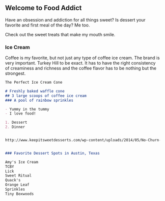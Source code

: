 ## Welcome to Food Addict

Have an obsession and addiction for all things sweet? Is dessert your favorite and first meal of the day? Me too. 

Check out the sweet treats that make my mouth smile.

### Ice Cream

Coffee is my favorite, but not just any type of coffee ice cream. The brand is very important. Turkey Hill to be exact. It has to have the right consistency of creaminess and richness and the coffee flavor has to be nothing but the strongest.

```markdown
The Perfect Ice Cream Cone

# Freshly baked waffle cone
## 3 large scoops of coffee ice cream
### A pool of rainbow sprinkles

- Yummy in the tummy
- I love food!

1. Dessert
2. Dinner


http://www.keepitsweetdesserts.com/wp-content/uploads/2014/05/No-Churn-Cookie-Butter-Ice-Cream-17.jpg


### Favorite Dessert Spots in Austin, Texas

Amy's Ice Cream 
TCBY
Lick
Sweet Ritual
Quack's 
Orange Leaf
Sprinkles 
Tiny Boxwoods

